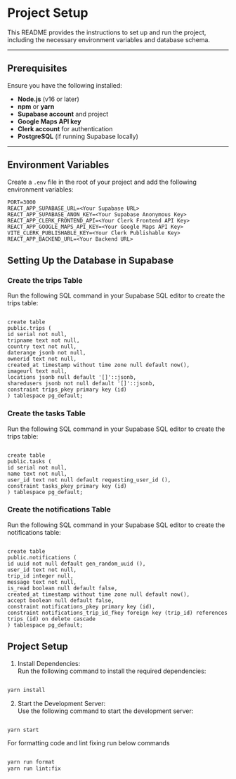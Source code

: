 # Project Setup

This README provides the instructions to set up and run the project, including the necessary environment variables and database schema.

---

## Prerequisites

Ensure you have the following installed:

- **Node.js** (v16 or later)
- **npm** or **yarn**
- **Supabase account** and project
- **Google Maps API key**
- **Clerk account** for authentication
- **PostgreSQL** (if running Supabase locally)

---

## Environment Variables

Create a `.env` file in the root of your project and add the following environment variables:

```env
PORT=3000
REACT_APP_SUPABASE_URL=<Your Supabase URL>
REACT_APP_SUPABASE_ANON_KEY=<Your Supabase Anonymous Key>
REACT_APP_CLERK_FRONTEND_API=<Your Clerk Frontend API Key>
REACT_APP_GOOGLE_MAPS_API_KEY=<Your Google Maps API Key>
VITE_CLERK_PUBLISHABLE_KEY=<Your Clerk Publishable Key>
REACT_APP_BACKEND_URL=<Your Backend URL>
```

## Setting Up the Database in Supabase

### Create the trips Table

Run the following SQL command in your Supabase SQL editor to create the trips table:

```

create table
public.trips (
id serial not null,
tripname text not null,
country text not null,
daterange jsonb not null,
ownerid text not null,
created_at timestamp without time zone null default now(),
imageurl text null,
locations jsonb null default '[]'::jsonb,
sharedusers jsonb not null default '[]'::jsonb,
constraint trips_pkey primary key (id)
) tablespace pg_default;

```

### Create the tasks Table

Run the following SQL command in your Supabase SQL editor to create the trips table:

```

create table
public.tasks (
id serial not null,
name text not null,
user_id text not null default requesting_user_id (),
constraint tasks_pkey primary key (id)
) tablespace pg_default;

```

### Create the notifications Table

Run the following SQL command in your Supabase SQL editor to create the notifications table:

```

create table
public.notifications (
id uuid not null default gen_random_uuid (),
user_id text not null,
trip_id integer null,
message text not null,
is_read boolean null default false,
created_at timestamp without time zone null default now(),
accept boolean null default false,
constraint notifications_pkey primary key (id),
constraint notifications_trip_id_fkey foreign key (trip_id) references trips (id) on delete cascade
) tablespace pg_default;

```

## Project Setup

1. Install Dependencies:<br>
   Run the following command to install the required dependencies:

```bash

yarn install

```

2. Start the Development Server:<br>
   Use the following command to start the development server:

```bash

yarn start

```

For formatting code and lint fixing run below commands

```bash

yarn run format
yarn run lint:fix

```
